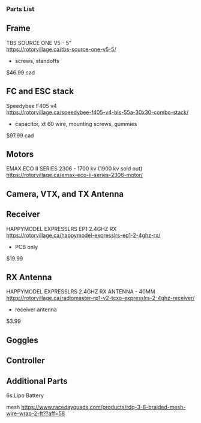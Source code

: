 ### Parts List

## Frame
TBS SOURCE ONE V5 - 5"  
https://rotorvillage.ca/tbs-source-one-v5-5/
- screws, standoffs

$46.99 cad


## FC and ESC stack
Speedybee F405 v4  
https://rotorvillage.ca/speedybee-f405-v4-bls-55a-30x30-combo-stack/
- capacitor, xt 60 wire, mounting screws, gummies

$97.99 cad


## Motors
EMAX ECO II SERIES 2306 - 1700 kv (1900 kv sold out)  
https://rotorvillage.ca/emax-eco-ii-series-2306-motor/


## Camera, VTX, and TX Antenna


## Receiver
HAPPYMODEL EXPRESSLRS EP1 2.4GHZ RX  
https://rotorvillage.ca/happymodel-expresslrs-ep1-2-4ghz-rx/
- PCB only

$19.99


## RX Antenna
HAPPYMODEL EXPRESSLRS 2.4GHZ RX ANTENNA - 40MM  
https://rotorvillage.ca/radiomaster-rp1-v2-tcxo-expresslrs-2-4ghz-receiver/
- receiver antenna

$3.99


## Goggles


## Controller


## Additional Parts
6s Lipo Battery

mesh
https://www.racedayquads.com/products/rdq-3-8-braided-mesh-wire-wrap-2-ft??aff=58
